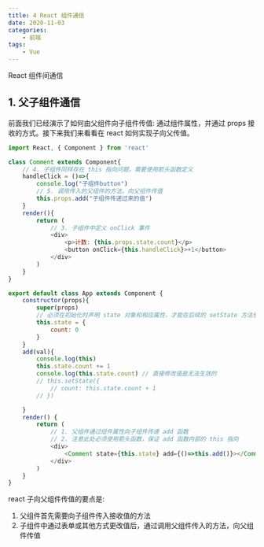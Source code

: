 ```yaml
---
title: 4 React 组件通信
date: 2020-11-03
categories:
    - 前端
tags:
	- Vue
---
```

React 组件间通信
<!-- more -->

## 1. 父子组件通信
前面我们已经演示了如何由父组件向子组件传值: 通过组件属性，并通过 props 接收的方式。接下来我们来看看在 react 如何实现子向父传值。

```js
import React, { Component } from 'react'

class Comment extends Component{
    // 4. 子组件同样存在 this 指向问题，需要使用箭头函数定义
    handleClick = ()=>{
        console.log("子组件button")
        // 5. 调用传入的父组件的方法，向父组件传值
        this.props.add("子组件传递过来的值")
    }
    render(){
        return (
            // 3. 子组件中定义 onClick 事件
            <div>
                <p>计数: {this.props.state.count}</p>
                <button onClick={this.handleClick}>+1</button>
            </div>
        )
    }
}

export default class App extends Component {
    constructor(props){
        super(props)
        // 必须在初始化时声明 state 对象和相应属性，才能在后续的 setState 方法使用和更改
        this.state = {
            count: 0
        }
    }
    add(val){
        console.log(this)
        this.state.count += 1
        console.log(this.state.count) // 直接修改值是无法生效的
        // this.setState({
            // count: this.state.count + 1
        // })

    }
    render() {
        return (
            // 1. 父组件通过组件属性向子组件传递 add 函数
            // 2. 注意此处必须使用箭头函数，保证 add 函数内部的 this 指向
            <div>
                <Comment state={this.state} add={()=>this.add()}></Comment>
            </div>
        )
    }
}

```

react 子向父组件传值的要点是:
1. 父组件首先需要向子组件传入接收值的方法
2. 子组件中通过表单或其他方式更改值后，通过调用父组件传入的方法，向父组件传值
